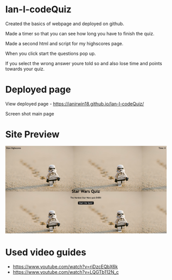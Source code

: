 # Ian-I-codeQuiz

Created the basics of webpage and deployed on github.

Made a timer so that you can see how long you have to finish the quiz.

Made a second html and script for my highscores page.

When you click start the questions pop up.

If you select the wrong answer youre told so and also lose time and points towards your quiz.

# Deployed page
View deployed page - https://ianirwin18.github.io/Ian-I-codeQuiz/

Screen shot main page

# Site Preview
<p align="center">
    <img alt="Site Preview" src="./assests/screenshots/Screen Shot 2022-04-19 at 3.33.53 PM.png">
</p>

# Used video guides
- https://www.youtube.com/watch?v=riDzcEQbX6k
- https://www.youtube.com/watch?v=LQGTb112N_c